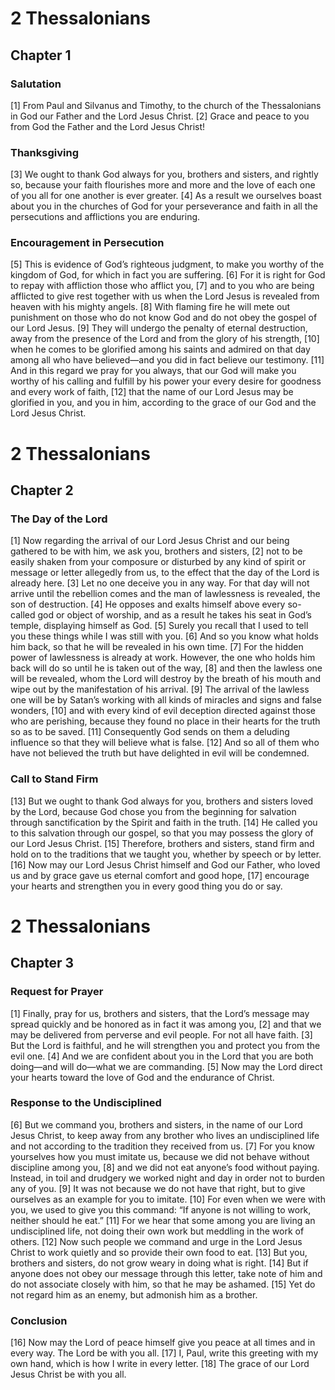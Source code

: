 # 2 Thessalonians

## Chapter 1 <!-- scripture:1 -->


### Salutation

[1] From Paul and Silvanus and Timothy, to the church of the Thessalonians in God our Father and the Lord Jesus Christ.
[2] Grace and peace to you from God the Father and the Lord Jesus Christ!

### Thanksgiving

[3] We ought to thank God always for you, brothers and sisters, and rightly so, because your faith flourishes more and more and the love of each one of you all for one another is ever greater.
[4] As a result we ourselves boast about you in the churches of God for your perseverance and faith in all the persecutions and afflictions you are enduring.

### Encouragement in Persecution

[5] This is evidence of God’s righteous judgment, to make you worthy of the kingdom of God, for which in fact you are suffering.
[6] For it is right for God to repay with affliction those who afflict you,
[7] and to you who are being afflicted to give rest together with us when the Lord Jesus is revealed from heaven with his mighty angels.
[8] With flaming fire he will mete out punishment on those who do not know God and do not obey the gospel of our Lord Jesus.
[9] They will undergo the penalty of eternal destruction, away from the presence of the Lord and from the glory of his strength,
[10] when he comes to be glorified among his saints and admired on that day among all who have believed—and you did in fact believe our testimony.
[11] And in this regard we pray for you always, that our God will make you worthy of his calling and fulfill by his power your every desire for goodness and every work of faith,
[12] that the name of our Lord Jesus may be glorified in you, and you in him, according to the grace of our God and the Lord Jesus Christ.
# 2 Thessalonians

## Chapter 2 <!-- scripture:2 -->


### The Day of the Lord

[1] Now regarding the arrival of our Lord Jesus Christ and our being gathered to be with him, we ask you, brothers and sisters,
[2] not to be easily shaken from your composure or disturbed by any kind of spirit or message or letter allegedly from us, to the effect that the day of the Lord is already here.
[3] Let no one deceive you in any way. For that day will not arrive until the rebellion comes and the man of lawlessness is revealed, the son of destruction.
[4] He opposes and exalts himself above every so-called god or object of worship, and as a result he takes his seat in God’s temple, displaying himself as God.
[5] Surely you recall that I used to tell you these things while I was still with you.
[6] And so you know what holds him back, so that he will be revealed in his own time.
[7] For the hidden power of lawlessness is already at work. However, the one who holds him back will do so until he is taken out of the way,
[8] and then the lawless one will be revealed, whom the Lord will destroy by the breath of his mouth and wipe out by the manifestation of his arrival.
[9] The arrival of the lawless one will be by Satan’s working with all kinds of miracles and signs and false wonders,
[10] and with every kind of evil deception directed against those who are perishing, because they found no place in their hearts for the truth so as to be saved.
[11] Consequently God sends on them a deluding influence so that they will believe what is false.
[12] And so all of them who have not believed the truth but have delighted in evil will be condemned.

### Call to Stand Firm

[13] But we ought to thank God always for you, brothers and sisters loved by the Lord, because God chose you from the beginning for salvation through sanctification by the Spirit and faith in the truth.
[14] He called you to this salvation through our gospel, so that you may possess the glory of our Lord Jesus Christ.
[15] Therefore, brothers and sisters, stand firm and hold on to the traditions that we taught you, whether by speech or by letter.
[16] Now may our Lord Jesus Christ himself and God our Father, who loved us and by grace gave us eternal comfort and good hope,
[17] encourage your hearts and strengthen you in every good thing you do or say.
# 2 Thessalonians

## Chapter 3 <!-- scripture:3 -->


### Request for Prayer

[1] Finally, pray for us, brothers and sisters, that the Lord’s message may spread quickly and be honored as in fact it was among you,
[2] and that we may be delivered from perverse and evil people. For not all have faith.
[3] But the Lord is faithful, and he will strengthen you and protect you from the evil one.
[4] And we are confident about you in the Lord that you are both doing—and will do—what we are commanding.
[5] Now may the Lord direct your hearts toward the love of God and the endurance of Christ.

### Response to the Undisciplined

[6] But we command you, brothers and sisters, in the name of our Lord Jesus Christ, to keep away from any brother who lives an undisciplined life and not according to the tradition they received from us.
[7] For you know yourselves how you must imitate us, because we did not behave without discipline among you,
[8] and we did not eat anyone’s food without paying. Instead, in toil and drudgery we worked night and day in order not to burden any of you.
[9] It was not because we do not have that right, but to give ourselves as an example for you to imitate.
[10] For even when we were with you, we used to give you this command: “If anyone is not willing to work, neither should he eat.”
[11] For we hear that some among you are living an undisciplined life, not doing their own work but meddling in the work of others.
[12] Now such people we command and urge in the Lord Jesus Christ to work quietly and so provide their own food to eat.
[13] But you, brothers and sisters, do not grow weary in doing what is right.
[14] But if anyone does not obey our message through this letter, take note of him and do not associate closely with him, so that he may be ashamed.
[15] Yet do not regard him as an enemy, but admonish him as a brother.

### Conclusion

[16] Now may the Lord of peace himself give you peace at all times and in every way. The Lord be with you all.
[17] I, Paul, write this greeting with my own hand, which is how I write in every letter.
[18] The grace of our Lord Jesus Christ be with you all.
